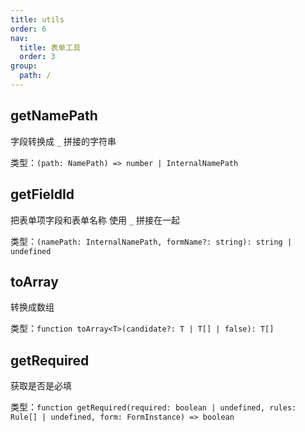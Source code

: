 ```yaml
---
title: utils
order: 6
nav:
  title: 表单工具
  order: 3
group:
  path: /
---
```


## getNamePath

字段转换成 `_` 拼接的字符串

类型：`(path: NamePath) => number | InternalNamePath`

## getFieldId

把表单项字段和表单名称 使用 `_` 拼接在一起

类型：`(namePath: InternalNamePath, formName?: string): string | undefined`

## toArray

转换成数组

类型：`function toArray<T>(candidate?: T | T[] | false): T[]`

## getRequired

获取是否是必填

类型：`function getRequired(required: boolean | undefined, rules: Rule[] | undefined, form: FormInstance) => boolean`
